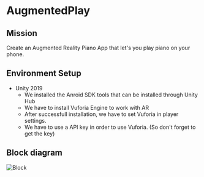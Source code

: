 # AugmentedPlay
## Mission
Create an Augmented Reality Piano App that let's you play piano on your phone.
## Environment Setup
* Unity 2019
  * We installed the Anroid SDK tools that can be installed through Unity Hub
  * We have to install Vuforia Engine to work with AR
  * After successfull installation, we have to set Vuforia in player settings.
  * We have to use a API key in order to use Vuforia. (So don't forget to get the key)
  
  
## Block diagram

![Block](https://user-images.githubusercontent.com/55101879/80834720-43290e80-8bbf-11ea-9a63-de41731cbed5.png)
